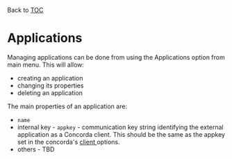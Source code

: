 Back to [TOC](../Readme.md)

# Applications

Managing applications can be done from using the Applications option from main menu. This will allow:

 * creating an application
 * changing its properties
 * deleting an application


The main properties of an application are:

 * `name`
 * internal key - `appkey` - communication key string identifying the external application as a Concorda client. This should be the same as the appkey set in the concorda's [client ](./install-clients.md) options.
 * others - TBD